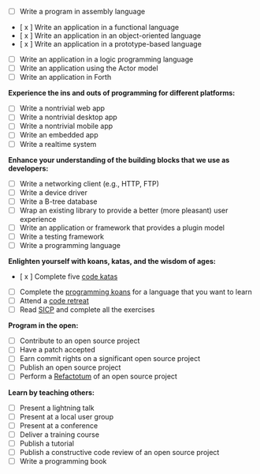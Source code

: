 - [ ] Write a program in assembly language
- [ x ] Write an application in a functional language
- [ x ] Write an application in an object-oriented language
- [ x ] Write an application in a prototype-based language
- [ ] Write an application in a logic programming language
- [ ] Write an application using the Actor model
- [ ] Write an application in Forth

**Experience the ins and outs of programming for different platforms:**

- [ ] Write a nontrivial web app
- [ ] Write a nontrivial desktop app
- [ ] Write a nontrivial mobile app
- [ ] Write an embedded app
- [ ] Write a realtime system

**Enhance your understanding of the building blocks that we use as developers:**

- [ ] Write a networking client (e.g., HTTP, FTP)
- [ ] Write a device driver
- [ ] Write a B-tree database
- [ ] Wrap an existing library to provide a better (more pleasant) user experience
- [ ] Write an application or framework that provides a plugin model
- [ ] Write a testing framework
- [ ] Write a programming language

**Enlighten yourself with koans, katas, and the wisdom of ages:**

- [ x ] Complete five [code katas](http://en.wikipedia.org/wiki/Kata_\(programming\) "Kata (programming) - Wikipedia")
- [ ] Complete the [programming koans](http://sett.ociweb.com/sett/settJan2011.html "Learning Programming Languages with Koans - Object Computing, Inc.") for a language that you want to learn
- [ ] Attend a [code retreat](http://coderetreat.com/ "Code Retreat with Corey Haines")
- [ ] Read [SICP](http://mitpress.mit.edu/sicp/ "SICP web site") and complete all the exercises

**Program in the open:**

- [ ] Contribute to an open source project
- [ ] Have a patch accepted
- [ ] Earn commit rights on a significant open source project
- [ ] Publish an open source project
- [ ] Perform a [Refactotum](http://thinkrelevance.com/blog/2007/04/03/twir.html "Refactotum") of an open source project

**Learn by teaching others:**

- [ ] Present a lightning talk
- [ ] Present at a local user group
- [ ] Present at a conference
- [ ] Deliver a training course
- [ ] Publish a tutorial
- [ ] Publish a constructive code review of an open source project
- [ ] Write a programming book